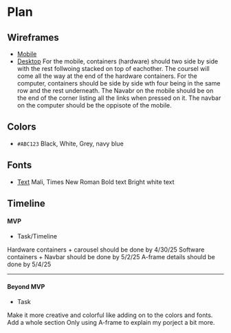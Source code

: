 # Plan

## Wireframes
* [Mobile]()
* [Desktop]()
For the mobile, containers (hardware) should two side by side with the rest follwoing stacked on top of eachother. The coursel will come all the way at the end of the hardware containers.
For the computer, containers should be side by side wth four being in the same row and the rest underneath.
The Navabr on the mobile should be on the end of the corner listing all the links when pressed on it.
The navbar on the computer should be the oppisote of the mobile.
## Colors
* `#ABC123`
Black, White, Grey, navy blue

## Fonts
* [Text](URL)
Mali, Times New Roman
Bold text
Bright white text

## Timeline

#### MVP

* Task/Timeline

Hardware containers + carousel should be done by 4/30/25
Software containers + Navbar should be done by 5/2/25
A-frame details should be done by 5/4/25

---

#### Beyond MVP

* Task

Make it more creative and colorful like adding on to the colors and fonts.
Add a whole section Only using A-frame to explain my porject a bit more.







<!-- DO NOT USE THIS YET

| Name | Glows | Grows |
| -------- | ------- | ------- |
|   |   |
|   |   |
|   |   |
|   |   |
|   |   |
|   |   |

-->
